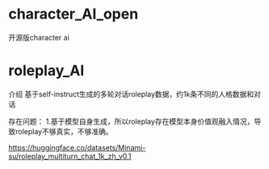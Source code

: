 # character_AI_open
开源版character ai
# roleplay_AI
介绍
基于self-instruct生成的多轮对话roleplay数据，约1k条不同的人格数据和对话

存在问题：
1.基于模型自身生成，所以roleplay存在模型本身价值观融入情况，导致roleplay不够真实，不够准确。


https://huggingface.co/datasets/Minami-su/roleplay_multiturn_chat_1k_zh_v0.1
